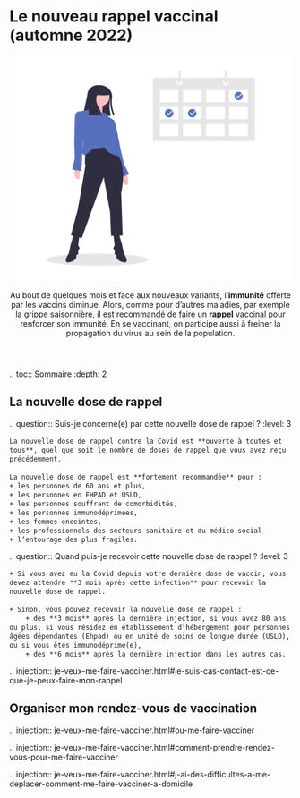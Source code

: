 # Le nouveau rappel vaccinal (automne 2022)

<img src="illustrations/symptomespasses.svg">

<header>
    <p class="big">
        Au bout de quelques mois et face aux nouveaux variants, l’<strong>immunité</strong> offerte par les vaccins diminue. Alors, comme pour d’autres maladies, par exemple la grippe saisonnière, il est recommandé de faire un <strong>rappel</strong> vaccinal pour renforcer son immunité. En se vaccinant, on participe aussi à freiner la propagation du virus au sein de la population.
    </p>
</header>

.. toc:: Sommaire
    :depth: 2

<div itemscope itemtype="https://schema.org/FAQPage">


## La nouvelle dose de rappel

.. question:: Suis-je concerné(e) par cette nouvelle dose de rappel ?
    :level: 3

    La nouvelle dose de rappel contre la Covid est **ouverte à toutes et tous**, quel que soit le nombre de doses de rappel que vous avez reçu précédemment.

    La nouvelle dose de rappel est **fortement recommandée** pour :
    + les personnes de 60 ans et plus,
    + les personnes en EHPAD et USLD,
    + les personnes souffrant de comorbidités,
    + les personnes immunodéprimées,
    + les femmes enceintes,
    + les professionnels des secteurs sanitaire et du médico-social
    + l’entourage des plus fragiles.


.. question:: Quand puis-je recevoir cette nouvelle dose de rappel ?
    :level: 3

    + Si vous avez eu la Covid depuis votre dernière dose de vaccin, vous devez attendre **3 mois après cette infection** pour recevoir la nouvelle dose de rappel.

    + Sinon, vous pouvez recevoir la nouvelle dose de rappel :
        + dès **3 mois** après la dernière injection, si vous avez 80 ans ou plus, si vous résidez en établissement d’hébergement pour personnes âgées dépendantes (Ehpad) ou en unité de soins de longue durée (USLD), ou si vous êtes immunodéprimé(e),
        + dès **6 mois** après la dernière injection dans les autres cas.


.. injection:: je-veux-me-faire-vacciner.html#je-suis-cas-contact-est-ce-que-je-peux-faire-mon-rappel


## Organiser mon rendez-vous de vaccination

.. injection:: je-veux-me-faire-vacciner.html#ou-me-faire-vacciner

.. injection:: je-veux-me-faire-vacciner.html#comment-prendre-rendez-vous-pour-me-faire-vacciner

.. injection:: je-veux-me-faire-vacciner.html#j-ai-des-difficultes-a-me-deplacer-comment-me-faire-vacciner-a-domicile


</div>
